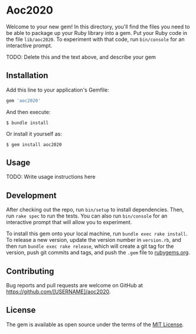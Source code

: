 # Aoc2020

Welcome to your new gem! In this directory, you'll find the files you need to be able to package up your Ruby library into a gem. Put your Ruby code in the file `lib/aoc2020`. To experiment with that code, run `bin/console` for an interactive prompt.

TODO: Delete this and the text above, and describe your gem

## Installation

Add this line to your application's Gemfile:

```ruby
gem 'aoc2020'
```

And then execute:

    $ bundle install

Or install it yourself as:

    $ gem install aoc2020

## Usage

TODO: Write usage instructions here

## Development

After checking out the repo, run `bin/setup` to install dependencies. Then, run `rake spec` to run the tests. You can also run `bin/console` for an interactive prompt that will allow you to experiment.

To install this gem onto your local machine, run `bundle exec rake install`. To release a new version, update the version number in `version.rb`, and then run `bundle exec rake release`, which will create a git tag for the version, push git commits and tags, and push the `.gem` file to [rubygems.org](https://rubygems.org).

## Contributing

Bug reports and pull requests are welcome on GitHub at https://github.com/[USERNAME]/aoc2020.


## License

The gem is available as open source under the terms of the [MIT License](https://opensource.org/licenses/MIT).
